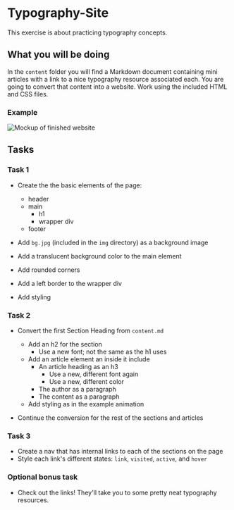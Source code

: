 # Typography-Site

This exercise is about practicing typography concepts.

## What you will be doing

In the `content` folder you will find a Markdown document containing mini articles with a link to a nice typography resource associated each. You are going to convert that content into a website. Work using the included HTML and CSS files.

### Example

![Mockup of finished website](img/mockup.gif)

## Tasks

### Task 1

- Create the the basic elements of the page:
    - header
    - main
        - h1
        - wrapper div
    - footer

- Add `bg.jpg` (included in the `img` directory) as a background image
- Add a translucent background color to the main element
- Add rounded corners
- Add a left border to the wrapper div
- Add styling

### Task 2

- Convert the first Section Heading from `content.md`
    - Add an h2 for the section
        - Use a new font; not the same as the h1 uses
    - Add an article element an inside it include
        - An article heading as an h3
            - Use a new, different font again
            - Use a new, different color
        - The author as a paragraph
        - The content as a paragraph
    - Add styling as in the example animation

- Continue the conversion for the rest of the sections and articles

### Task 3

- Create a nav that has internal links to each of the sections on the page
- Style each link's different states: `link`, `visited`, `active`, and `hover`

### Optional bonus task

- Check out the links! They'll take you to some pretty neat typography resources.